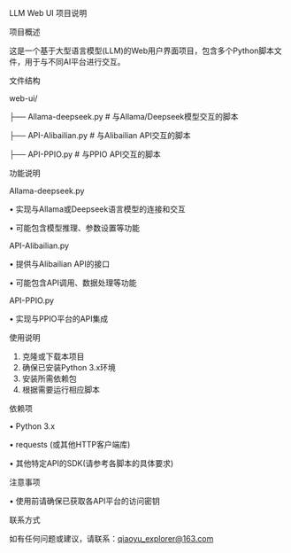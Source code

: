 LLM Web UI 项目说明

项目概述

这是一个基于大型语言模型(LLM)的Web用户界面项目，包含多个Python脚本文件，用于与不同AI平台进行交互。

文件结构


web-ui/

├── Allama-deepseek.py      # 与Allama/Deepseek模型交互的脚本

├── API-Alibailian.py       # 与Alibailian API交互的脚本

├── API-PPIO.py             # 与PPIO API交互的脚本


功能说明

Allama-deepseek.py

• 实现与Allama或Deepseek语言模型的连接和交互

• 可能包含模型推理、参数设置等功能

API-Alibailian.py

• 提供与Alibailian API的接口

• 可能包含API调用、数据处理等功能

API-PPIO.py

• 实现与PPIO平台的API集成

使用说明

1. 克隆或下载本项目
2. 确保已安装Python 3.x环境
3. 安装所需依赖包
4. 根据需要运行相应脚本

依赖项

• Python 3.x

• requests (或其他HTTP客户端库)

• 其他特定API的SDK(请参考各脚本的具体要求)

注意事项

• 使用前请确保已获取各API平台的访问密钥

联系方式

如有任何问题或建议，请联系：qiaoyu_explorer@163.com
